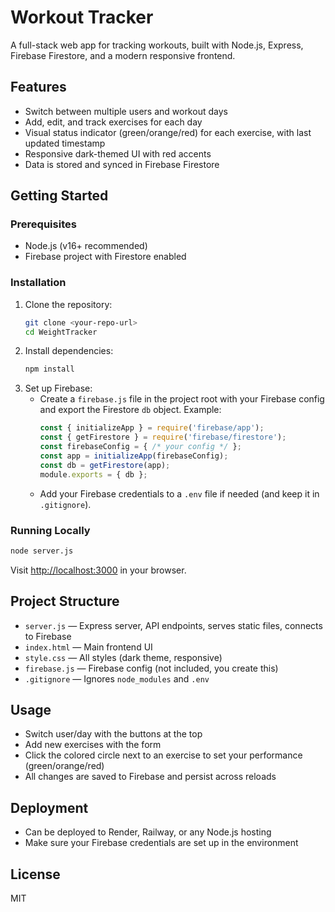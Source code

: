 # Workout Tracker

A full-stack web app for tracking workouts, built with Node.js, Express, Firebase Firestore, and a modern responsive frontend.

## Features
- Switch between multiple users and workout days
- Add, edit, and track exercises for each day
- Visual status indicator (green/orange/red) for each exercise, with last updated timestamp
- Responsive dark-themed UI with red accents
- Data is stored and synced in Firebase Firestore

## Getting Started

### Prerequisites
- Node.js (v16+ recommended)
- Firebase project with Firestore enabled

### Installation
1. Clone the repository:
   ```sh
   git clone <your-repo-url>
   cd WeightTracker
   ```
2. Install dependencies:
   ```sh
   npm install
   ```
3. Set up Firebase:
   - Create a `firebase.js` file in the project root with your Firebase config and export the Firestore `db` object. Example:
     ```js
     const { initializeApp } = require('firebase/app');
     const { getFirestore } = require('firebase/firestore');
     const firebaseConfig = { /* your config */ };
     const app = initializeApp(firebaseConfig);
     const db = getFirestore(app);
     module.exports = { db };
     ```
   - Add your Firebase credentials to a `.env` file if needed (and keep it in `.gitignore`).

### Running Locally
```sh
node server.js
```
Visit [http://localhost:3000](http://localhost:3000) in your browser.

## Project Structure
- `server.js` — Express server, API endpoints, serves static files, connects to Firebase
- `index.html` — Main frontend UI
- `style.css` — All styles (dark theme, responsive)
- `firebase.js` — Firebase config (not included, you create this)
- `.gitignore` — Ignores `node_modules` and `.env`

## Usage
- Switch user/day with the buttons at the top
- Add new exercises with the form
- Click the colored circle next to an exercise to set your performance (green/orange/red)
- All changes are saved to Firebase and persist across reloads

## Deployment
- Can be deployed to Render, Railway, or any Node.js hosting
- Make sure your Firebase credentials are set up in the environment

## License
MIT
